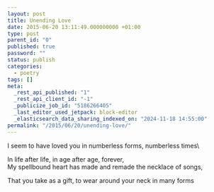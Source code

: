 ```yaml
---
layout: post
title: Unending Love
date: 2015-06-20 13:11:49.000000000 +01:00
type: post
parent_id: "0"
published: true
password: ""
status: publish
categories:
  - poetry
tags: []
meta:
  _rest_api_published: "1"
  _rest_api_client_id: "-1"
  _publicize_job_id: "5186266405"
  _last_editor_used_jetpack: block-editor
  _elasticsearch_data_sharing_indexed_on: "2024-11-18 14:55:00"
permalink: "/2015/06/20/unending-love/"
---
```


I seem to have loved you in numberless forms, numberless times\

In life after life, in age after age, forever,\
My spellbound heart has made and remade the necklace of songs,

That you take as a gift, to wear around your neck in many forms
